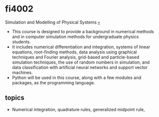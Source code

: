 # fi4002
Simulation and Modelling of Physical Systems [`×`](https://akademik.itb.ac.id/app/dosen:197312011999031002/kurikulum/silabus/40272/view)

+ This course is designed to provide a background in numerical methods and in computer simulation methods for undergraduate physics students.
+ It includes numerical differentiation and integration, systems of linear equations, root-finding methods, data analysis using graphical techniques and Fourier analysis, grid-based and particle-based simulation techniques, the use of random numbers in simulation, and data classification with artificial neural networks and support vector machines.
+ Python will be used in this course, along with a few modules and packages, as the programming language.


## topics
+ Numerical integration, quadrature rules, generalized midpoint rule, 